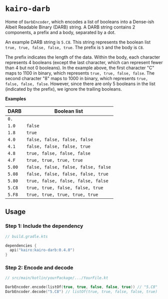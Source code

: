 # `kairo-darb`

Home of `DarbEncoder`, which encodes a list of booleans into a Dense-ish Albeit Readable Binary (DARB) string.
A DARB string contains 2 components, a prefix and a body, separated by a dot.

An example DARB string is `5.C8`.
This string represents the boolean list `true, true, false, false, true`.
The prefix is `5` and the body is `C8`.

The prefix indicates the length of the data.
Within the body, each character represents 4 booleans
(except the last character, which can represent fewer than 4 but not 0 booleans).
In the example above, the first character "C" maps to 1100 in binary, which represents `true, true, false, false`.
The second character "8" maps to 1000 in binary, which represents `true, false, false, false`.
However, since there are only 5 booleans in the list (indicated by the prefix), we ignore the trailing booleans.

**Examples**

| DARB   | Boolean list                        |
|--------|-------------------------------------|
| `0.`   |                                     |
| `1.0`  | `false`                             |
| `1.8`  | `true`                              |
| `4.0`  | `false, false, false, false`        |
| `4.1`  | `false, false, false, true`         |
| `4.8`  | `true, false, false, false`         |
| `4.F`  | `true, true, true, true`            |
| `5.00` | `false, false, false, false, false` |
| `5.08` | `false, false, false, false, true`  |
| `5.80` | `true, false, false, false, false`  |
| `5.C8` | `true, true, false, false, true`    |
| `5.F8` | `true, true, true, true, true`      |

## Usage

### Step 1: Include the dependency

```kotlin
// build.gradle.kts

dependencies {
  api("kairo:kairo-darb:0.4.0")
}
```

### Step 2: Encode and decode

```kotlin
// src/main/kotlin/yourPackage/.../YourFile.kt

DarbEncoder.encode(listOf(true, true, false, false, true)) // "5.C8"
DarbEncoder.decode("5.C8") // listOf(true, true, false, false, true)
```
